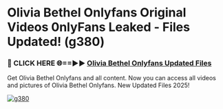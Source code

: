 # Olivia Bethel Onlyfans Original Videos 0nlyFans Leaked - Files Updated! (g380)

<h3>🔴 CLICK HERE 🌐==►► <a href="https://tinyurl.com/ms9xzufz" rel="nofollow">Olivia Bethel Onlyfans Updated Files</a></h3>

Get Olivia Bethel Onlyfans and all content. Now you can access all videos and pictures of Olivia Bethel Onlyfans. New Updated Files 2025!

[![g380](https://i.imgur.com/ppqm5kG.gif)](https://tinyurl.com/ms9xzufz)
